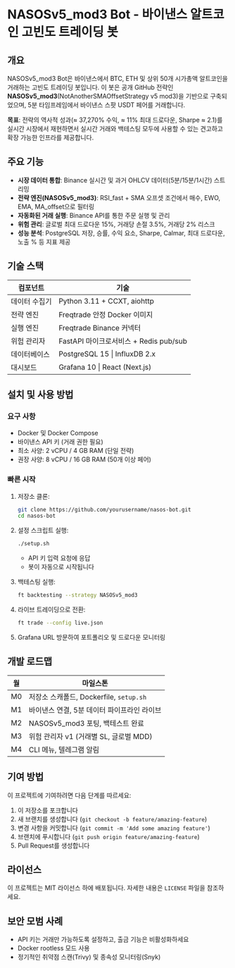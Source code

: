 # NASOSv5_mod3 Bot - 바이낸스 알트코인 고빈도 트레이딩 봇

## 개요

NASOSv5_mod3 Bot은 바이낸스에서 BTC, ETH 및 상위 50개 시가총액 알트코인을 거래하는 고빈도 트레이딩 봇입니다. 이 봇은 공개 GitHub 전략인 **NASOSv5_mod3**(NotAnotherSMAOffsetStrategy v5 mod3)을 기반으로 구축되었으며, 5분 타임프레임에서 바이낸스 스팟 USDT 페어를 거래합니다.

**목표**: 전략의 역사적 성과(≈ 37,270% 수익, ≈ 11% 최대 드로다운, Sharpe ≈ 2.1)를 실시간 시장에서 재현하면서 실시간 거래와 백테스팅 모두에 사용할 수 있는 견고하고 확장 가능한 인프라를 제공합니다.

## 주요 기능

- **시장 데이터 통합**: Binance 실시간 및 과거 OHLCV 데이터(5분/15분/1시간) 스트리밍
- **전략 엔진(NASOSv5_mod3)**: RSI_fast + SMA 오프셋 조건에서 매수, EWO, EMA, MA_offset으로 필터링
- **자동화된 거래 실행**: Binance API를 통한 주문 실행 및 관리
- **위험 관리**: 글로벌 최대 드로다운 15%, 거래당 손절 3.5%, 거래당 2% 리스크
- **성능 분석**: PostgreSQL 저장, 승률, 수익 요소, Sharpe, Calmar, 최대 드로다운, 노출 % 등 지표 제공

## 기술 스택

| 컴포넌트 | 기술 |
|---------|------|
| 데이터 수집기 | Python 3.11 + CCXT, aiohttp |
| 전략 엔진 | Freqtrade 안정 Docker 이미지 |
| 실행 엔진 | Freqtrade Binance 커넥터 |
| 위험 관리자 | FastAPI 마이크로서비스 + Redis pub/sub |
| 데이터베이스 | PostgreSQL 15 \| InfluxDB 2.x |
| 대시보드 | Grafana 10 \| React (Next.js) |

## 설치 및 사용 방법

### 요구 사항

- Docker 및 Docker Compose
- 바이낸스 API 키 (거래 권한 필요)
- 최소 사양: 2 vCPU / 4 GB RAM (단일 전략)
- 권장 사양: 8 vCPU / 16 GB RAM (50개 이상 페어)

### 빠른 시작

1. 저장소 클론:
   ```bash
   git clone https://github.com/yourusername/nasos-bot.git
   cd nasos-bot
   ```

2. 설정 스크립트 실행:
   ```bash
   ./setup.sh
   ```
   - API 키 입력 요청에 응답
   - 봇이 자동으로 시작됩니다

3. 백테스팅 실행:
   ```bash
   ft backtesting --strategy NASOSv5_mod3
   ```

4. 라이브 트레이딩으로 전환:
   ```bash
   ft trade --config live.json
   ```

5. Grafana URL 방문하여 포트폴리오 및 드로다운 모니터링

## 개발 로드맵

| 월 | 마일스톤 |
|----|---------|
| M0 | 저장소 스캐폴드, Dockerfile, `setup.sh` |
| M1 | 바이낸스 연결, 5분 데이터 파이프라인 라이브 |
| M2 | NASOSv5_mod3 포팅, 백테스트 완료 |
| M3 | 위험 관리자 v1 (거래별 SL, 글로벌 MDD) |
| M4 | CLI 메뉴, 텔레그램 알림 |

## 기여 방법

이 프로젝트에 기여하려면 다음 단계를 따르세요:

1. 이 저장소를 포크합니다
2. 새 브랜치를 생성합니다 (`git checkout -b feature/amazing-feature`)
3. 변경 사항을 커밋합니다 (`git commit -m 'Add some amazing feature'`)
4. 브랜치에 푸시합니다 (`git push origin feature/amazing-feature`)
5. Pull Request를 생성합니다

## 라이선스

이 프로젝트는 MIT 라이선스 하에 배포됩니다. 자세한 내용은 `LICENSE` 파일을 참조하세요.

## 보안 모범 사례

- API 키는 거래만 가능하도록 설정하고, 출금 기능은 비활성화하세요
- Docker rootless 모드 사용
- 정기적인 취약점 스캔(Trivy) 및 종속성 모니터링(Snyk)
